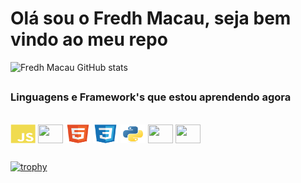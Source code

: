 # Olá sou o Fredh Macau, seja bem vindo ao meu repo

![Fredh Macau GitHub stats](https://github-readme-stats.vercel.app/api?username=fredhmacau&count_private=true&show_icons=true&theme=radical)
##
### Linguagens e Framework's que estou aprendendo agora 
<div style="display: inline_block"><br>
  <img align="center" height="30" width="40" src="https://raw.githubusercontent.com/devicons/devicon/master/icons/javascript/javascript-plain.svg">
  <img align="center" height="30" width="40" src="https://cdn.jsdelivr.net/gh/devicons/devicon/icons/vuejs/vuejs-original.svg" />
  <img align="center" height="30" width="40" src="https://raw.githubusercontent.com/devicons/devicon/master/icons/html5/html5-original.svg">
  <img align="center" height="30" width="40" src="https://raw.githubusercontent.com/devicons/devicon/master/icons/css3/css3-original.svg">
  <img align="center" height="30" width="40" src="https://raw.githubusercontent.com/devicons/devicon/master/icons/python/python-original.svg">
  <img align="center" height="30" width="40"  src="https://cdn.jsdelivr.net/gh/devicons/devicon/icons/flask/flask-original.svg" />
  <img align="center" height="30" width="40"  src="https://cdn.jsdelivr.net/gh/devicons/devicon/icons/django/django-original.svg" />
</div>

##

[![trophy](https://github-profile-trophy.vercel.app/?username=fredhmacau)](https://github.com/ryo-ma/github-profile-trophy)


